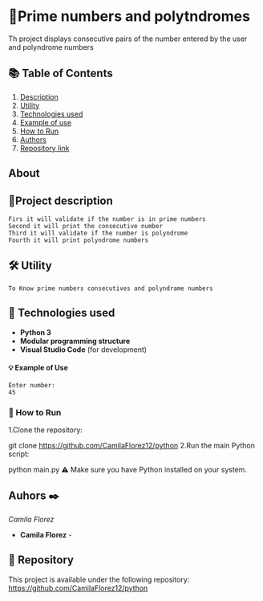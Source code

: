 # 🔢Prime numbers and polytndromes

Th project displays consecutive pairs of the number entered by the user and polyndrome numbers 
## 📚 Table of Contents
1. [Description](#project-description)
2. [Utility](#utility)
3. [Technologies used](#technologies-used)
4. [Example of use](#example-of-use)
5. [How to Run](#how-to-run)
6. [Authors](#authors)
7. [Repository link](#repository)


## About 

## 📄Project description

```
Firs it will validate if the number is in prime numbers
Second it will print the consecutive number
Third it will validate if the number is polyndrome
Fourth it will print polyndrome numbers 
```

## 🛠️ Utility
```
To Know prime numbers consecutives and polyndrame numbers 
```
## 🧰 Technologies used

- **Python 3**    
- **Modular programming structure**  
- **Visual Studio Code** (for development) 


#### 💡 Example of Use
```
Enter number:
45
```
### 🚀 How to Run
1.Clone the repository:

git clone https://github.com/CamilaFlorez12/python
2.Run the main Python script:

python main.py
⚠️ Make sure you have Python installed on your system.
## Auhors ✒️

_Camila Florez_

* **Camila Florez** -



## 🔗 Repository
This project is available under the following repository:
https://github.com/CamilaFlorez12/python
